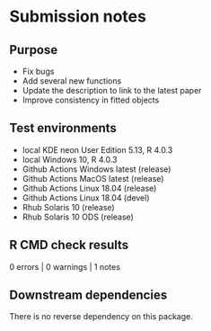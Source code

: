 # Submission notes

## Purpose

- Fix bugs
- Add several new functions
- Update the description to link to the latest paper
- Improve consistency in fitted objects

## Test environments

* local KDE neon User Edition 5.13, R 4.0.3
* local Windows 10, R 4.0.3
* Github Actions Windows latest (release)
* Github Actions MacOS latest (release)
* Github Actions Linux 18.04 (release)
* Github Actions Linux 18.04 (devel)
* Rhub Solaris 10 (release)
* Rhub Solaris 10 ODS (release)

## R CMD check results

0 errors | 0 warnings | 1 notes

## Downstream dependencies

There is no reverse dependency on this package.
